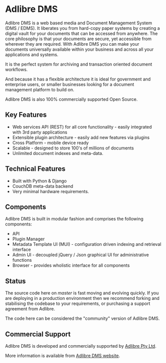 # Adlibre DMS

Adlibre DMS is a web based media and Document Management System (DMS / EDMS). 
It liberates you from hard-copy paper systems by creating a digital vault for your documents
that can be accessed from anywhere. The core philosophy is that your documents are secure, 
yet accessible from wherever they are required. 
With Adlibre DMS you can make your documents universally available within your business and across all your applications and systems.

It is the perfect system for archiving and transaction oriented document workflows.

And because it has a flexible architecture it is ideal for government and enterprise users, 
or smaller businesses looking for a document management platform to build on.

Adlibre DMS is also 100% commercially supported Open Source.

## Key Features

* Web services API (REST) for all core functionality - easily integrated with 3rd party applications
* Extensible plugin architecture - easily add new features via plugins
* Cross Platform - mobile device ready
* Scalable - designed to store 100's of millions of documents
* Unlimited document indexes and meta-data. 

## Technical Features

* Built with Python & Django
* CouchDB meta-data backend
* Very minimal hardware requirements.

## Components

Adlibre DMS is built in modular fashion and comprises the following components:

* API
* Plugin Manager
* Metadata Template UI (MUI) - configuration driven indexing and retrieval interface
* Admin UI - decoupled jQuery / Json graphical UI for administrative functions
* Browser - provides wholistic interface for all components

## Status

The source code here on _master_ is fast moving and evolving quickly. 
If you are deploying in a production environment then we recommend forking and stabilising the codebase to your requirements, or purchasing a support agreement from Adlibre.

The code here can be considered the "community" version of Adlibre DMS.

## Commercial Support

Adlibre DMS is developed and commercially supported by [Adlibre Pty Ltd](http://www.adlibre.com.au). 

More information is available from [Adlibre DMS website](http://www.adlibre.com.au/adlibre-dms/).